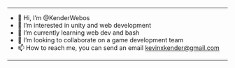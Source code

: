 ----

- 👋 Hi, I’m @KenderWebos
- 👀 I’m interested in unity and web development
- 🌱 I’m currently learning web dev and bash
- 💞️ I’m looking to collaborate on a game development team
- 📫 How to reach me, you can send an email kevinxkender@gmail.com

----

<!---
KenderMan/KenderMan is a ✨ special ✨ repository because its `README.md` (this file) appears on your GitHub profile.
You can click the Preview link to take a look at your changes.
--->
